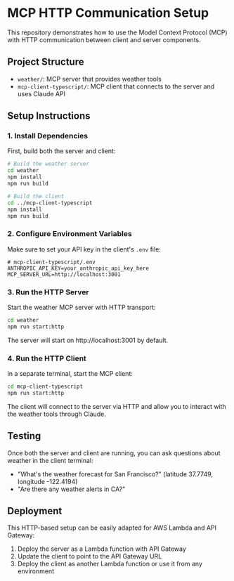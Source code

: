 # MCP HTTP Communication Setup

This repository demonstrates how to use the Model Context Protocol (MCP) with HTTP communication between client and server components.

## Project Structure

- `weather/`: MCP server that provides weather tools
- `mcp-client-typescript/`: MCP client that connects to the server and uses Claude API

## Setup Instructions

### 1. Install Dependencies

First, build both the server and client:

```bash
# Build the weather server
cd weather
npm install
npm run build

# Build the client
cd ../mcp-client-typescript
npm install
npm run build
```

### 2. Configure Environment Variables

Make sure to set your API key in the client's `.env` file:

```
# mcp-client-typescript/.env
ANTHROPIC_API_KEY=your_anthropic_api_key_here
MCP_SERVER_URL=http://localhost:3001
```

### 3. Run the HTTP Server

Start the weather MCP server with HTTP transport:

```bash
cd weather
npm run start:http
```

The server will start on http://localhost:3001 by default.

### 4. Run the HTTP Client

In a separate terminal, start the MCP client:

```bash
cd mcp-client-typescript
npm run start:http
```

The client will connect to the server via HTTP and allow you to interact with the weather tools through Claude.

## Testing

Once both the server and client are running, you can ask questions about weather in the client terminal:

- "What's the weather forecast for San Francisco?" (latitude 37.7749, longitude -122.4194)
- "Are there any weather alerts in CA?"

## Deployment

This HTTP-based setup can be easily adapted for AWS Lambda and API Gateway:

1. Deploy the server as a Lambda function with API Gateway
2. Update the client to point to the API Gateway URL
3. Deploy the client as another Lambda function or use it from any environment
